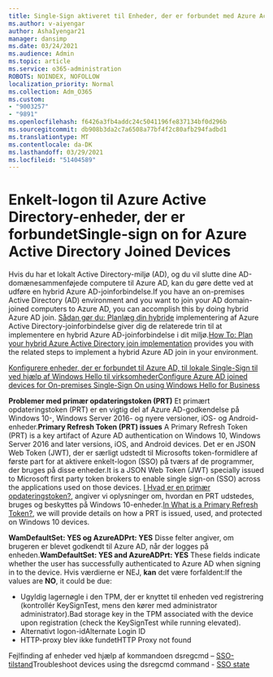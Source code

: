 ```yaml
---
title: Single-Sign aktiveret til Enheder, der er forbundet med Azure Active Directory
ms.author: v-aiyengar
author: AshaIyengar21
manager: dansimp
ms.date: 03/24/2021
ms.audience: Admin
ms.topic: article
ms.service: o365-administration
ROBOTS: NOINDEX, NOFOLLOW
localization_priority: Normal
ms.collection: Adm_O365
ms.custom:
- "9003257"
- "9891"
ms.openlocfilehash: f6426a3fb4addc24c5041196fe837134bf0d296b
ms.sourcegitcommit: db908b3da2c7a6508a77bf4f2c80afb294fadbd1
ms.translationtype: MT
ms.contentlocale: da-DK
ms.lasthandoff: 03/29/2021
ms.locfileid: "51404589"
---
```

# <a name="single-sign-on-for-azure-active-directory-joined-devices"></a><span data-ttu-id="fecb1-102">Enkelt-logon til Azure Active Directory-enheder, der er forbundet</span><span class="sxs-lookup"><span data-stu-id="fecb1-102">Single-sign on for Azure Active Directory Joined Devices</span></span>

<span data-ttu-id="fecb1-103">Hvis du har et lokalt Active Directory-miljø (AD), og du vil slutte dine AD-domænesammenføjede computere til Azure AD, kan du gøre dette ved at udføre en hybrid Azure AD-joinforbindelse.</span><span class="sxs-lookup"><span data-stu-id="fecb1-103">If you have an on-premises Active Directory (AD) environment and you want to join your AD domain-joined computers to Azure AD, you can accomplish this by doing hybrid Azure AD join.</span></span> <span data-ttu-id="fecb1-104">[Sådan gør du: Planlæg din hybride](https://docs.microsoft.com/azure/active-directory/devices/hybrid-azuread-join-plan) implementering af Azure Active Directory-joinforbindelse giver dig de relaterede trin til at implementere en hybrid Azure AD-joinforbindelse i dit miljø.</span><span class="sxs-lookup"><span data-stu-id="fecb1-104">[How To: Plan your hybrid Azure Active Directory join implementation](https://docs.microsoft.com/azure/active-directory/devices/hybrid-azuread-join-plan) provides you with the related steps to implement a hybrid Azure AD join in your environment.</span></span>

[<span data-ttu-id="fecb1-105">Konfigurere enheder, der er forbundet til Azure AD, til lokale Single-Sign til ved hjælp af Windows Hello til virksomheder</span><span class="sxs-lookup"><span data-stu-id="fecb1-105">Configure Azure AD joined devices for On-premises Single-Sign On using Windows Hello for Business</span></span>](https://docs.microsoft.com/azure/active-directory/devices/hybrid-azuread-join-plan) 

<span data-ttu-id="fecb1-106">**Problemer med primær opdateringstoken (PRT)** Et primært opdateringstoken (PRT) er en vigtig del af Azure AD-godkendelse på Windows 10-, Windows Server 2016- og nyere versioner, iOS- og Android-enheder.</span><span class="sxs-lookup"><span data-stu-id="fecb1-106">**Primary Refresh Token (PRT) issues** A Primary Refresh Token (PRT) is a key artifact of Azure AD authentication on Windows 10, Windows Server 2016 and later versions, iOS, and Android devices.</span></span> <span data-ttu-id="fecb1-107">Det er en JSON Web Token (JWT), der er særligt udstedt til Microsofts token-formidlere af første part for at aktivere enkelt-logon (SSO) på tværs af de programmer, der bruges på disse enheder.</span><span class="sxs-lookup"><span data-stu-id="fecb1-107">It is a JSON Web Token (JWT) specially issued to Microsoft first party token brokers to enable single sign-on (SSO) across the applications used on those devices.</span></span> <span data-ttu-id="fecb1-108">[I Hvad er en primær opdateringstoken?](https://docs.microsoft.com/azure/active-directory/devices/concept-primary-refresh-token), angiver vi oplysninger om, hvordan en PRT udstedes, bruges og beskyttes på Windows 10-enheder.</span><span class="sxs-lookup"><span data-stu-id="fecb1-108">[In What is a Primary Refresh Token?](https://docs.microsoft.com/azure/active-directory/devices/concept-primary-refresh-token), we will provide details on how a PRT is issued, used, and protected on Windows 10 devices.</span></span>

<span data-ttu-id="fecb1-109">**WamDefaultSet: YES og AzureADPrt: YES** Disse felter angiver, om brugeren er blevet godkendt til Azure AD, når der logges på enheden.</span><span class="sxs-lookup"><span data-stu-id="fecb1-109">**WamDefaultSet: YES and AzureADPrt: YES** These fields indicate whether the user has successfully authenticated to Azure AD when signing in to the device.</span></span> <span data-ttu-id="fecb1-110">Hvis værdierne er NEJ, **kan** det være forfaldent:</span><span class="sxs-lookup"><span data-stu-id="fecb1-110">If the values are **NO**, it could be due:</span></span>

- <span data-ttu-id="fecb1-111">Ugyldig lagernøgle i den TPM, der er knyttet til enheden ved registrering (kontrollér KeySignTest, mens den kører med administrator administrator).</span><span class="sxs-lookup"><span data-stu-id="fecb1-111">Bad storage key in the TPM associated with the device upon registration (check the KeySignTest while running elevated).</span></span>
- <span data-ttu-id="fecb1-112">Alternativt logon-id</span><span class="sxs-lookup"><span data-stu-id="fecb1-112">Alternate Login ID</span></span>
- <span data-ttu-id="fecb1-113">HTTP-proxy blev ikke fundet</span><span class="sxs-lookup"><span data-stu-id="fecb1-113">HTTP Proxy not found</span></span>

<span data-ttu-id="fecb1-114">Fejlfinding af enheder ved hjælp af kommandoen dsregcmd – [SSO-tilstand](https://docs.microsoft.com/azure/active-directory/devices/troubleshoot-device-dsregcmd#sso-state)</span><span class="sxs-lookup"><span data-stu-id="fecb1-114">Troubleshoot devices using the dsregcmd command - [SSO state](https://docs.microsoft.com/azure/active-directory/devices/troubleshoot-device-dsregcmd#sso-state)</span></span>
